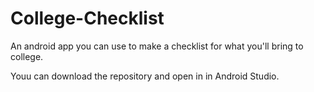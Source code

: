 # College-Checklist
An android app you can use to make a checklist for what you'll bring to college.

Youu can download the repository and open in in Android Studio.
